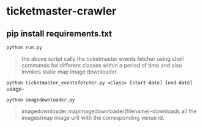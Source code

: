 # ticketmaster-crawler

<h2>pip install requirements.txt</h2>

```python run.py``` 
> the above script calls the ticketmaster events fetcher using shell commands for different classes within a period of time and also invokes static map image downloader.


```python ticketmaster_eventsfetcher.py <Class> [start-date] [end-date]```
usage-
  
```python imagedownloader.py```
  >imagedownloader.mapimagedownloader(filename)-downloads all the images(map image url) with the corresponding venue id.
 
 
